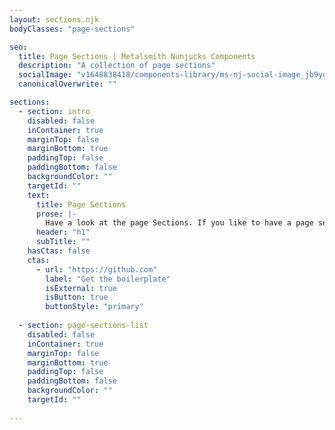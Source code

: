 ```yaml
---
layout: sections.njk
bodyClasses: "page-sections"

seo:
  title: Page Sections | Metalsmith Nunjucks Components
  description: "A collection of page sections"
  socialImage: "v1648838418/components-library/ms-nj-social-image_jb9yox.jpg"
  canonicalOverwrite: ""

sections:
  - section: intro
    disabled: false
    inContainer: true
    marginTop: false
    marginBottom: true
    paddingTop: false
    paddingBottom: false
    backgroundColor: ""
    targetId: ""
    text:
      title: Page Sections
      prose: |-
        Have a look at the page Sections. If you like to have a page section added please chat with us on [Gitter](https://gitter.im/metalsmith/community). If you like to contribute a component, issue a [pull request]().
      header: "h1"
      subTitle: ""
    hasCtas: false
    ctas:
      - url: "https://github.com"
        label: "Get the boilerplate"
        isExternal: true
        isButton: true
        buttonStyle: "primary"
  
  - section: page-sections-list
    disabled: false
    inContainer: true
    marginTop: false
    marginBottom: true
    paddingTop: false
    paddingBottom: false
    backgroundColor: ""
    targetId: ""
    
---
```


